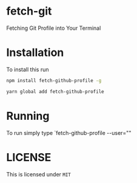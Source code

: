 # fetch-git
Fetching Git Profile into Your Terminal

# Installation
To install this run
```bash
npm install fetch-github-profile -g

yarn global add fetch-github-profile
```

# Running
To run simply type `fetch-github-profile --user="<github-user-name-here>"

# LICENSE
This is licensed under `MIT`

